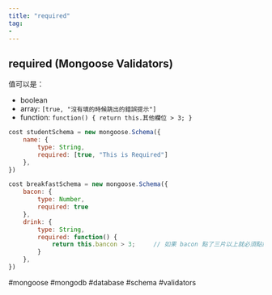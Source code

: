 ```yaml
---
title: "required"
tag: 
- 
---
```

## required (Mongoose Validators)
值可以是：
- boolean
- array: `[true, "沒有填的時候跳出的錯誤提示"]`
- function: `function() { return this.其他欄位 > 3; }`
```js
cost studentSchema = new mongoose.Schema({
	name: { 
		type: String,
		required: [true, "This is Required"]
	},
})
```

```js
cost breakfastSchema = new mongoose.Schema({
	bacon: {
		type: Number,
		required: true
	},
	drink: {
		type: String,
		required: function() {
			return this.bancon > 3;		// 如果 bacon 點了三片以上就必須點飲料
		}
	},
})
```

#mongoose #mongodb #database #schema #validators